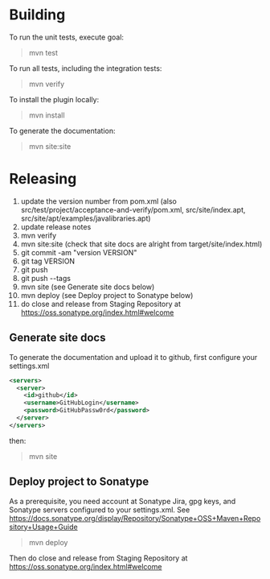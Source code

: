 Building
========

To run the unit tests, execute goal:

> mvn test

To run all tests, including the integration tests:

> mvn verify

To install the plugin locally:

> mvn install

To generate the documentation:

> mvn site:site

Releasing
=========

1. update the version number from pom.xml (also src/test/project/acceptance-and-verify/pom.xml, src/site/index.apt, src/site/apt/examples/javalibraries.apt)
2. update release notes
3. mvn verify
4. mvn site:site (check that site docs are alright from target/site/index.html)
5. git commit -am "version VERSION"
6. git tag VERSION
7. git push
8. git push --tags
9. mvn site (see Generate site docs below)
10. mvn deploy (see Deploy project to Sonatype below)
11. do close and release from Staging Repository at https://oss.sonatype.org/index.html#welcome

Generate site docs
------------------

To generate the documentation and upload it to github, first configure your settings.xml

```xml
<servers>
  <server>
    <id>github</id>
    <username>GitHubLogin</username>
    <password>GitHubPassw0rd</password>
  </server>
</servers>
```

then:

> mvn site

Deploy project to Sonatype
--------------------------

As a prerequisite, you need account at Sonatype Jira, gpg keys, and Sonatype servers configured to your settings.xml.
See https://docs.sonatype.org/display/Repository/Sonatype+OSS+Maven+Repository+Usage+Guide

> mvn deploy

Then do close and release from Staging Repository at https://oss.sonatype.org/index.html#welcome